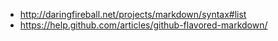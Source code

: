 * http://daringfireball.net/projects/markdown/syntax#list
* https://help.github.com/articles/github-flavored-markdown/
